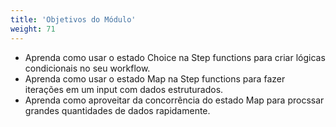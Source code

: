 ```yaml
---
title: 'Objetivos do Módulo'
weight: 71
---
```


- Aprenda como usar o estado Choice na Step functions para criar lógicas condicionais no seu workflow.
- Aprenda como usar o estado Map na Step functions para fazer iterações em um input com dados estruturados. 
- Aprenda como aproveitar da concorrência do estado Map para procssar grandes quantidades de dados rapidamente.

